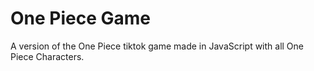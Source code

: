 # One Piece Game
 
A version of the One Piece tiktok game made in JavaScript with all One Piece Characters.
